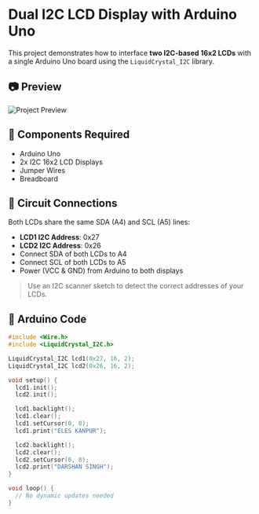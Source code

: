 # Dual I2C LCD Display with Arduino Uno

This project demonstrates how to interface **two I2C-based 16x2 LCDs** with a single Arduino Uno board using the `LiquidCrystal_I2C` library.

## 📷 Preview
![Project Preview](images/dual_lcd.jpg)

## 🔧 Components Required
- Arduino Uno
- 2x I2C 16x2 LCD Displays
- Jumper Wires
- Breadboard

## 📐 Circuit Connections
Both LCDs share the same SDA (A4) and SCL (A5) lines:
- **LCD1 I2C Address**: 0x27  
- **LCD2 I2C Address**: 0x26  
- Connect SDA of both LCDs to A4  
- Connect SCL of both LCDs to A5  
- Power (VCC & GND) from Arduino to both displays

> Use an I2C scanner sketch to detect the correct addresses of your LCDs.

## 📄 Arduino Code
```cpp
#include <Wire.h>
#include <LiquidCrystal_I2C.h>

LiquidCrystal_I2C lcd1(0x27, 16, 2);
LiquidCrystal_I2C lcd2(0x26, 16, 2);

void setup() {
  lcd1.init();
  lcd2.init();

  lcd1.backlight();
  lcd1.clear();
  lcd1.setCursor(0, 0);
  lcd1.print("ELES KANPUR");

  lcd2.backlight();
  lcd2.clear();
  lcd2.setCursor(0, 0);
  lcd2.print("DARSHAN SINGH");
}

void loop() {
  // No dynamic updates needed
}
